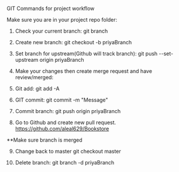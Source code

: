 GIT Commands for project workflow

Make sure you are in your project repo folder:

1. Check your current branch:
  git branch
  
2. Create new branch: 
  git checkout -b priyaBranch
  
3. Set branch for upstream(Github will track branch):
  git push --set-upstream origin priyaBranch
  
4. Make your changes then create merge request and have review/merged:

5. Git add:
  git add -A
  
6. GIT commit:
  git commit -m "Message"
  
7. Commit branch:
  git push origin priyaBranch
  
8. Go to Github and create new pull request.
https://github.com/aleal629/Bookstore

**Make sure branch is merged

9. Change back to master
  git checkout master

10. Delete branch:
  git branch -d priyaBranch
